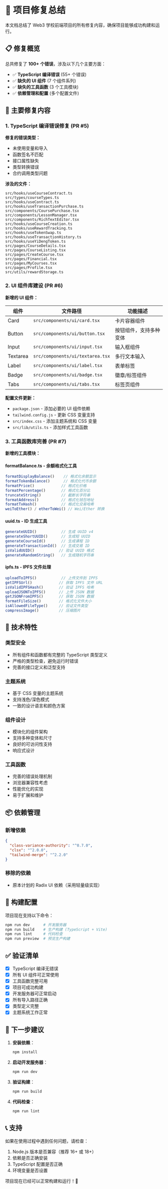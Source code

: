# 🔧 项目修复总结

本文档总结了 Web3 学校前端项目的所有修复内容，确保项目能够成功构建和运行。

## 📋 修复概览

总共修复了 **100+ 个错误**，涉及以下几个主要方面：

- ✅ **TypeScript 编译错误** (55+ 个错误)
- ✅ **缺失的 UI 组件** (7 个组件系列)  
- ✅ **缺失的工具函数** (3 个工具模块)
- ✅ **依赖管理和配置** (多个配置文件)

## 🎯 主要修复内容

### 1. TypeScript 编译错误修复 (PR #5)

**修复的错误类型：**
- 未使用变量和导入
- 函数签名不匹配
- 接口属性缺失
- 类型转换错误
- 合约调用类型问题

**涉及的文件：**
```
src/hooks/useCourseContract.ts
src/types/courseTypes.ts
src/hooks/useContract.ts
src/hooks/useTransactionPurchase.ts
src/components/CoursePurchase.tsx
src/components/LessonManager.tsx
src/components/RichTextEditor.tsx
src/hooks/useCourseCreation.ts
src/hooks/useRewardTracking.ts
src/hooks/useTokenSwap.ts
src/hooks/useTransactionHistory.ts
src/hooks/useYiDengToken.ts
src/pages/CourseDetails.tsx
src/pages/CourseListing.tsx
src/pages/CreateCourse.tsx
src/pages/Financial.tsx
src/pages/MyCourses.tsx
src/pages/Profile.tsx
src/utils/rewardStorage.ts
```

### 2. UI 组件库建设 (PR #6)

**新增的 UI 组件：**

| 组件 | 文件路径 | 功能描述 |
|------|----------|----------|
| Card | `src/components/ui/card.tsx` | 卡片容器组件 |
| Button | `src/components/ui/button.tsx` | 按钮组件，支持多种变体 |
| Input | `src/components/ui/input.tsx` | 输入框组件 |
| Textarea | `src/components/ui/textarea.tsx` | 多行文本输入 |
| Label | `src/components/ui/label.tsx` | 表单标签 |
| Badge | `src/components/ui/badge.tsx` | 徽章/标签组件 |
| Tabs | `src/components/ui/tabs.tsx` | 标签页组件 |

**配置文件更新：**
- `package.json` - 添加必要的 UI 组件依赖
- `tailwind.config.js` - 更新 CSS 变量支持
- `src/index.css` - 添加主题系统和 CSS 变量
- `src/lib/utils.ts` - 添加样式工具函数

### 3. 工具函数库完善 (PR #7)

**新增的工具模块：**

#### formatBalance.ts - 余额格式化工具
```typescript
formatDisplayBalance()    // 格式化余额显示
formatTokenBalance()      // 格式化代币余额
formatPrice()            // 格式化价格
formatPercentage()       // 格式化百分比
truncateString()         // 截断长字符串
formatAddress()          // 格式化钱包地址
formatTxHash()           // 格式化交易哈希
weiToEther() / etherToWei() // Wei/Ether 转换
```

#### uuid.ts - ID 生成工具
```typescript
generateUUID()           // 生成 UUID v4
generateShortUUID()      // 生成短 UUID
generateCourseId()       // 生成课程 ID
generateTransactionId()  // 生成交易 ID
isValidUUID()           // 验证 UUID 格式
generateRandomString()   // 生成随机字符串
```

#### ipfs.ts - IPFS 文件处理
```typescript
uploadToIPFS()           // 上传文件到 IPFS
getIPFSUrl()            // 获取 IPFS 文件 URL
isValidIPFSHash()       // 验证 IPFS 哈希
uploadJSONToIPFS()      // 上传 JSON 数据
getJSONFromIPFS()       // 获取 JSON 数据
formatFileSize()        // 格式化文件大小
isAllowedFileType()     // 验证文件类型
compressImage()         // 压缩图片
```

## 🚀 技术特性

### 类型安全
- 所有组件和函数都有完整的 TypeScript 类型定义
- 严格的类型检查，避免运行时错误
- 完善的接口定义和泛型支持

### 主题系统
- 基于 CSS 变量的主题系统
- 支持浅色/深色模式
- 一致的设计语言和颜色方案

### 组件设计
- 模块化的组件架构
- 支持多种变体和尺寸
- 良好的可访问性支持
- 响应式设计

### 工具函数
- 完善的错误处理机制
- 浏览器兼容性考虑
- 性能优化的实现
- 易于扩展和维护

## 📦 依赖管理

### 新增依赖
```json
{
  "class-variance-authority": "^0.7.0",
  "clsx": "^2.0.0", 
  "tailwind-merge": "^2.2.0"
}
```

### 移除的依赖
- 原本计划的 Radix UI 依赖（采用轻量级实现）

## 🔧 构建配置

项目现在支持以下命令：
```bash
npm run dev      # 开发服务器
npm run build    # 生产构建 (TypeScript + Vite)
npm run lint     # 代码检查
npm run preview  # 预览生产构建
```

## ✅ 验证清单

- [x] TypeScript 编译无错误
- [x] 所有 UI 组件可正常使用
- [x] 工具函数完整可用
- [x] 项目可成功构建
- [x] 开发服务器可正常启动
- [x] 所有导入路径正确
- [x] 类型定义完整
- [x] 主题系统工作正常

## 🎯 下一步建议

1. **安装依赖**：
   ```bash
   npm install
   ```

2. **启动开发服务器**：
   ```bash
   npm run dev
   ```

3. **验证构建**：
   ```bash
   npm run build
   ```

4. **代码检查**：
   ```bash
   npm run lint
   ```

## 📞 支持

如果在使用过程中遇到任何问题，请检查：

1. Node.js 版本是否兼容（推荐 16+ 或 18+）
2. 依赖是否正确安装
3. TypeScript 配置是否正确
4. 环境变量是否设置

项目现在已经可以正常构建和运行！🎉
